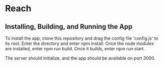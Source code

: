 # Reach
## Installing, Building, and Running the App

To install the app, clone this repository and drag the config file 'config.js' to its root. Enter the directory and enter npm install. Once the node modules are installed, enter npm run build. Once it builds, enter npm run start.

The server should initialize, and the app should be available on port 3000.